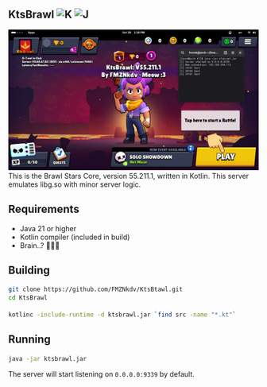 ## KtsBrawl ![K](https://img.shields.io/badge/Kotlin-5A17EB?style=flat&logo=kotlin&logoColor=white) ![J](https://img.shields.io/badge/OpenJdk-%23ED8B00.svg?style=flat&logo=openjdk&logoColor=white)
![Screenshot](Screenshot.jpg)
This is the Brawl Stars Core, version 55.211.1, written in Kotlin. This server emulates libg.so with minor server logic.

## Requirements

- Java 21 or higher
- Kotlin compiler (included in build)
- Brain..? 🧑🏿‍🦯

## Building

```bash
git clone https://github.com/FMZNkdv/KtsBtawl.git
cd KtsBrawl

kotlinc -include-runtime -d ktsbrawl.jar `find src -name "*.kt"`
```

## Running

```bash
java -jar ktsbrawl.jar
```

The server will start listening on `0.0.0.0:9339` by default.

